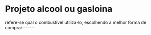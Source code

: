 # Projeto alcool ou gasloina 


refere-se qual o combustivel utiliza-lo, escolhendo a melhor forma de comprar------
